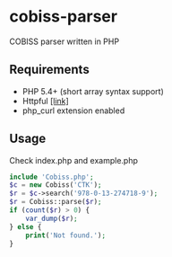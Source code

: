 cobiss-parser
=============

COBISS parser written in PHP

## Requirements
* PHP 5.4+ (short array syntax support)
* Httpful [[link]](http://phphttpclient.com/)
* php_curl extension enabled

## Usage
Check index.php and example.php
```php
include 'Cobiss.php';
$c = new Cobiss('CTK');
$r = $c->search('978-0-13-274718-9');
$r = Cobiss::parse($r);
if (count($r) > 0) {
	var_dump($r);
} else {
	print('Not found.');
}
```

